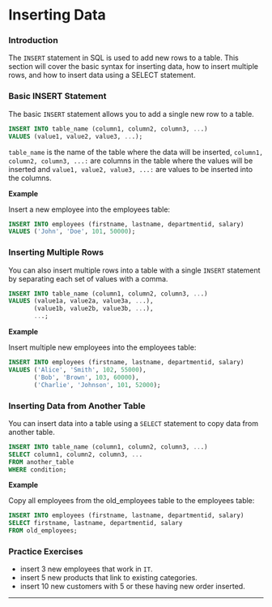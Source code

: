 # Inserting Data

### Introduction
The `INSERT` statement in SQL is used to add new rows to a table. This section will cover the basic syntax for inserting data, how to insert multiple rows, and how to insert data using a SELECT statement.

### Basic INSERT Statement
The basic `INSERT` statement allows you to add a single new row to a table.

```sql
INSERT INTO table_name (column1, column2, column3, ...)
VALUES (value1, value2, value3, ...);
```
`table_name` is the name of the table where the data will be inserted, `column1, column2, column3, ...:` are columns in the table where the values will be inserted and `value1, value2, value3, ...:` are values to be inserted into the columns.


**Example**

Insert a new employee into the employees table:

```sql
INSERT INTO employees (firstname, lastname, departmentid, salary)
VALUES ('John', 'Doe', 101, 50000);
```

### Inserting Multiple Rows
You can also insert multiple rows into a table with a single `INSERT` statement by separating each set of values with a comma.


```sql
INSERT INTO table_name (column1, column2, column3, ...)
VALUES (value1a, value2a, value3a, ...),
       (value1b, value2b, value3b, ...),
       ...;
```

**Example**

Insert multiple new employees into the employees table:

```sql
INSERT INTO employees (firstname, lastname, departmentid, salary)
VALUES ('Alice', 'Smith', 102, 55000),
       ('Bob', 'Brown', 103, 60000),
       ('Charlie', 'Johnson', 101, 52000);
```

### Inserting Data from Another Table
You can insert data into a table using a `SELECT` statement to copy data from another table.

```sql
INSERT INTO table_name (column1, column2, column3, ...)
SELECT column1, column2, column3, ...
FROM another_table
WHERE condition;
```

**Example**

Copy all employees from the old_employees table to the employees table:

```sql
INSERT INTO employees (firstname, lastname, departmentid, salary)
SELECT firstname, lastname, departmentid, salary
FROM old_employees;
```

### Practice Exercises

* insert 3 new employees that work in `IT`.
* insert 5 new products that link to existing categories.
* insert 10 new customers with 5 or these having new order inserted.

---
